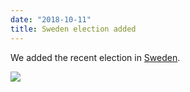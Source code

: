 ```yaml
---
date: "2018-10-11"
title: Sweden election added
---
```


We added the recent election in [Sweden](http://www.parlgov.org/explore/SWE/election/2018-09-09/).

![](/images/parliament-european-union.jpg)

